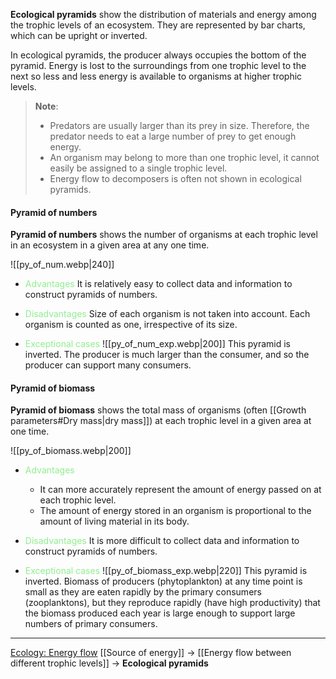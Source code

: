 **Ecological pyramids** show the distribution of materials and energy among the trophic levels of an ecosystem. They are represented by bar charts, which can be upright or inverted.

In ecological pyramids, the producer always occupies the bottom of the pyramid. Energy is lost to the surroundings from one trophic level to the next so less and less energy is available to organisms at higher trophic levels.

> **Note**:
> - Predators are usually larger than its prey in size. Therefore, the predator needs to eat a large number of prey to get enough energy.
> - An organism may belong to more than one trophic level, it cannot easily be assigned to a single trophic level.
> - Energy flow to decomposers is often not shown in ecological pyramids.

#### Pyramid of numbers
**Pyramid of numbers** shows the number of organisms at each trophic level in an ecosystem in a given area at any one time.

![[py_of_num.webp|240]]

- <span style="color: lightgreen">Advantages</span>
  It is relatively easy to collect data and information to construct pyramids of numbers.

- <span style="color: lightgreen">Disadvantages</span>
  Size of each organism is not taken into account. Each organism is counted as one, irrespective of its size.

- <span style="color: lightgreen">Exceptional cases</span>
  ![[py_of_num_exp.webp|200]]
  This pyramid is inverted. The producer is much larger than the consumer, and so the producer can support many consumers.

#### Pyramid of biomass
**Pyramid of biomass** shows the total mass of organisms (often [[Growth parameters#Dry mass|dry mass]]) at each trophic level in a given area at one time.

![[py_of_biomass.webp|200]]

- <span style="color: lightgreen">Advantages</span>
	- It can more accurately represent the amount of energy passed on at each trophic level.
	- The amount of energy stored in an organism is proportional to the amount of living material in its body.

- <span style="color: lightgreen">Disadvantages</span>
  It is more difficult to collect data and information to construct pyramids of numbers.

- <span style="color: lightgreen">Exceptional cases</span>
  ![[py_of_biomass_exp.webp|220]]
  This pyramid is inverted. Biomass of producers (phytoplankton) at any time point is small as they are eaten rapidly by the primary consumers (zooplanktons), but they reproduce rapidly (have high productivity) that the biomass produced each year is large enough to support large numbers of primary consumers.

---
<u>Ecology: Energy flow</u>
[[Source of energy]] → [[Energy flow between different trophic levels]] → **Ecological pyramids**

